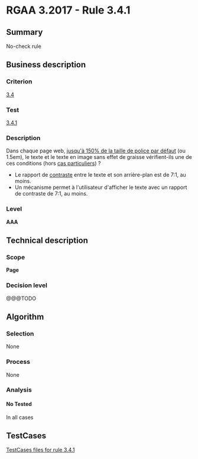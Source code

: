 # RGAA 3.2017 - Rule 3.4.1

## Summary
No-check rule


## Business description

### Criterion
[3.4](http://references.modernisation.gouv.fr/rgaa-accessibilite/criteres.html#crit-3-4)

### Test
[3.4.1](http://references.modernisation.gouv.fr/rgaa-accessibilite/criteres.html#test-3-4-1)

### Description
<div lang="fr">Dans chaque page web, <a href="http://references.modernisation.gouv.fr/rgaa-accessibilite/glossaire.html#taille-caracteres-contraste">jusqu'&#xE0; 150% de la taille de police par d&#xE9;faut</a> (ou 1.5em), le texte et le texte en image sans effet de graisse v&#xE9;rifient-ils une de ces conditions (hors <a href="http://references.modernisation.gouv.fr/rgaa-accessibilite/cas-particuliers.html#cp-3-3,3-4" title="Cas particuliers pour le crit&#xE8;re 3.4">cas particuliers</a>)&nbsp;? <ul><li>Le rapport de <a href="http://references.modernisation.gouv.fr/rgaa-accessibilite/glossaire.html#contraste">contraste</a> entre le texte et son arri&#xE8;re-plan est de 7:1, au moins.</li> <li>Un m&#xE9;canisme permet &#xE0; l'utilisateur d'afficher le texte avec un rapport de contraste de 7:1, au moins.</li> </ul></div>

### Level
**AAA**


## Technical description

### Scope
**Page**

### Decision level
@@@TODO


## Algorithm

### Selection
None

### Process
None

### Analysis

#### No Tested
In all cases


##  TestCases

[TestCases files for rule 3.4.1](https://github.com/Asqatasun/Asqatasun/tree/develop/rules/rules-rgaa3.2017/src/test/resources/testcases/rgaa32017/Rgaa32017Rule030401/)


